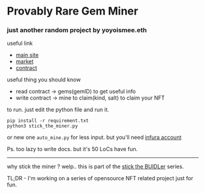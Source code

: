 # Provably Rare Gem Miner

### just another random project by yoyoismee.eth

useful link

- [main site](https://gems.alphafinance.io/#/loot)
- [market](https://opensea.io/collection/provably-rare-gem)
- [contract](https://etherscan.io/address/0xC67DED0eC78b849e17771b2E8a7e303B4dAd6dD4)

useful thing you should know

- read contract -> gems(gemID) to get useful info
- write contract -> mine to claim(kind, salt) to claim your NFT

to run. just edit the python file and run it.

```
pip install -r requirement.txt
python3 stick_the_miner.py
```

or new one `auto_mine.py` for less input. but you'll need [infura account](https://infura.io/)



Ps. too lazy to write docs. but it's 50 LoCs have fun.  

---
why stick the miner ? welp.. this is part of the [stick the BUIDLer](https://opensea.io/collection/stick-the-buidler) series. 

TL;DR - I'm working on a series of opensource NFT related project just for fun. 